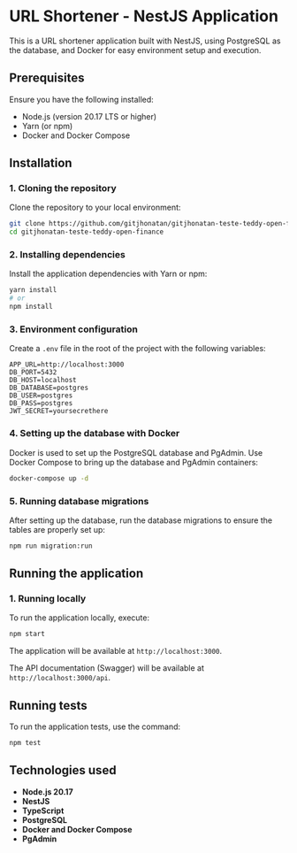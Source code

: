 # URL Shortener - NestJS Application

This is a URL shortener application built with NestJS, using PostgreSQL as the database, and Docker for easy environment setup and execution.

## Prerequisites

Ensure you have the following installed:

- Node.js (version 20.17 LTS or higher)
- Yarn (or npm)
- Docker and Docker Compose

## Installation

### 1. Cloning the repository

Clone the repository to your local environment:

```bash
git clone https://github.com/gitjhonatan/gitjhonatan-teste-teddy-open-finance.git
cd gitjhonatan-teste-teddy-open-finance
```

### 2. Installing dependencies

Install the application dependencies with Yarn or npm:

```bash
yarn install
# or
npm install
```

### 3. Environment configuration

Create a `.env` file in the root of the project with the following variables:

```env
APP_URL=http://localhost:3000
DB_PORT=5432
DB_HOST=localhost
DB_DATABASE=postgres
DB_USER=postgres
DB_PASS=postgres
JWT_SECRET=yoursecrethere
```

### 4. Setting up the database with Docker

Docker is used to set up the PostgreSQL database and PgAdmin. Use Docker Compose to bring up the database and PgAdmin containers:

```bash
docker-compose up -d
```

### 5. Running database migrations

After setting up the database, run the database migrations to ensure the tables are properly set up:

```bash
npm run migration:run
```

## Running the application

### 1. Running locally

To run the application locally, execute:

```bash
npm start
```

The application will be available at `http://localhost:3000`.

The API documentation (Swagger) will be available at `http://localhost:3000/api`.

## Running tests

To run the application tests, use the command:

```bash
npm test
```

## Technologies used

- **Node.js 20.17**
- **NestJS**
- **TypeScript**
- **PostgreSQL**
- **Docker and Docker Compose**
- **PgAdmin**
